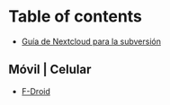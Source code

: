 # Table of contents

* [Guía de Nextcloud para la subversión](README.md)

## Móvil \| Celular <a id="movil-celular"></a>

* [F-Droid](movil-celular/f-droid.md)

